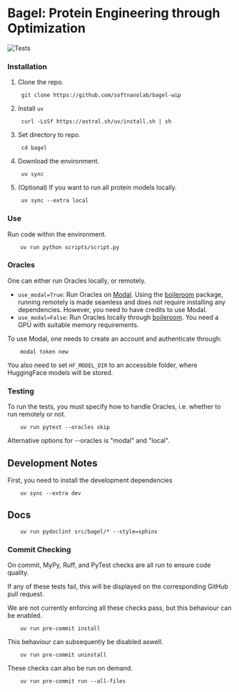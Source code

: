 # Bagel: Protein Engineering through Optimization

![Tests](https://img.shields.io/github/actions/workflow/status/softnanolab/bagel-wip/python-modal-tests.yaml?branch=main)


### Installation

1. Clone the repo.

        git clone https://github.com/softnanolab/bagel-wip

2. Install `uv`

        curl -LsSf https://astral.sh/uv/install.sh | sh

3. Set directory to repo.

        cd bagel

4. Download the environment.

        uv sync

6. (Optional) If you want to run all protein models locally.

        uv sync --extra local

### Use

Run code within the environment.

        uv run python scripts/script.py

### Oracles
One can either run Oracles locally, or remotely.

- `use_modal=True`: Run Oracles on [Modal](www.modal.com). Using the [boileroom](https://pypi.org/project/boileroom) package, running remotely is made seamless and does not require installing any dependencies. However, you need to have credits to use Modal.
- `use_modal=False`: Run Oracles locally through [boileroom](https://pypi.org/project/boileroom). You need a GPU with suitable memory requirements.

To use Modal, one needs to create an account and authenticate through:

        modal token new

You also need to set `HF_MODEL_DIR` to an accessible folder, where HuggingFace models will be stored.

### Testing

To run the tests, you must specify how to handle Oracles, i.e. whether to run remotely or not.

        uv run pytest --oracles skip

Alternative options for --oracles is "modal" and "local".

## Development Notes

First, you need to install the development dependencies

        uv sync --extra dev



## Docs

        uv run pydoclint src/bagel/* --style=sphinx

### Commit Checking

On commit, MyPy, Ruff, and PyTest checks are all run to ensure code quality.

If any of these tests fail, this will be displayed on the corresponding GitHub pull request.

We are not currently enforcing all these checks pass, but this behaviour can be enabled.

        uv run pre-commit install

This behaviour can subsequently be disabled aswell.

        uv run pre-commit uninstall

These checks can also be run on demand.

        uv run pre-commit run --all-files
